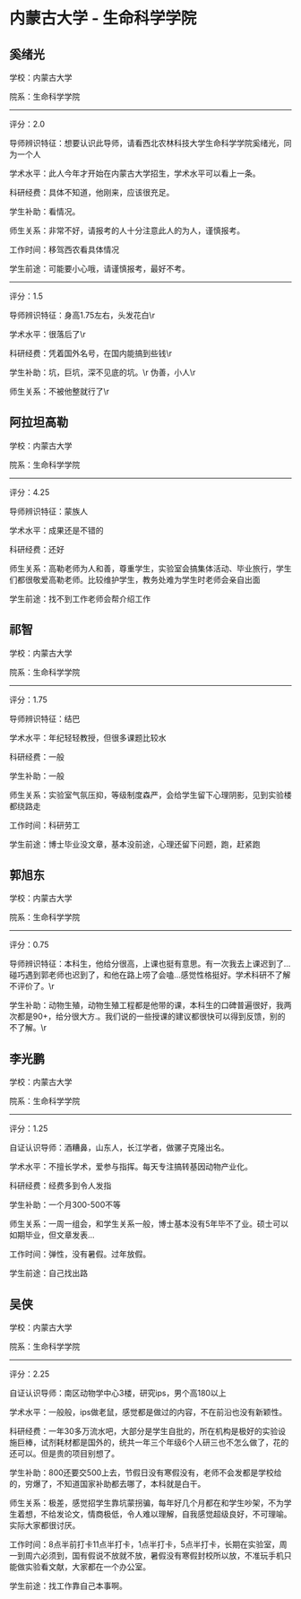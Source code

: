 # 内蒙古大学 - 生命科学学院

## 奚绪光

学校：内蒙古大学

院系：生命科学学院

* * *

评分：2.0

导师辨识特征：想要认识此导师，请看西北农林科技大学生命科学学院奚绪光，同为一个人

学术水平：此人今年才开始在内蒙古大学招生，学术水平可以看上一条。

科研经费：具体不知道，他刚来，应该很充足。

学生补助：看情况。

师生关系：非常不好，请报考的人十分注意此人的为人，谨慎报考。

工作时间：移驾西农看具体情况

学生前途：可能要小心哦，请谨慎报考，最好不考。

* * *

评分：1.5

导师辨识特征：身高1.75左右，头发花白\r

学术水平：很落后了\r

科研经费：凭着国外名号，在国内能搞到些钱\r

学生补助：坑，巨坑，深不见底的坑。\r
伪善，小人\r

师生关系：不被他整就行了\r

## 阿拉坦高勒

学校：内蒙古大学

院系：生命科学学院

* * *

评分：4.25

导师辨识特征：蒙族人

学术水平：成果还是不错的

科研经费：还好

师生关系：高勒老师为人和善，尊重学生，实验室会搞集体活动、毕业旅行，学生们都很敬爱高勒老师。比较维护学生，教务处难为学生时老师会亲自出面

学生前途：找不到工作老师会帮介绍工作

## 祁智

学校：内蒙古大学

院系：生命科学学院

* * *

评分：1.75

导师辨识特征：结巴

学术水平：年纪轻轻教授，但很多课题比较水

科研经费：一般

学生补助：一般

师生关系：实验室气氛压抑，等级制度森严，会给学生留下心理阴影，见到实验楼都绕路走

工作时间：科研劳工

学生前途：博士毕业没文章，基本没前途，心理还留下问题，跑，赶紧跑

## 郭旭东

学校：内蒙古大学

院系：生命科学学院

* * *

评分：0.75

导师辨识特征：本科生，他给分很高，上课也挺有意思。有一次我去上课迟到了...碰巧遇到郭老师也迟到了，和他在路上唠了会嗑...感觉性格挺好。学术科研不了解不评价了。\r

学生补助：动物生殖，动物生殖工程都是他带的课，本科生的口碑普遍很好，我两次都是90+，给分很大方.。我们说的一些授课的建议都很快可以得到反馈，别的不了解。\r

## 李光鹏

学校：内蒙古大学

院系：生命科学学院

* * *

评分：1.25

自证认识导师：酒糟鼻，山东人，长江学者，做骡子克隆出名。

学术水平：不擅长学术，爱参与指挥。每天专注搞转基因动物产业化。

科研经费：经费多到令人发指

学生补助：一个月300-500不等

师生关系：一周一组会，和学生关系一般，博士基本没有5年毕不了业。硕士可以如期毕业，但文章发表...

工作时间：弹性，没有暑假。过年放假。

学生前途：自己找出路

## 吴侠

学校：内蒙古大学

院系：生命科学学院

* * *

评分：2.25

自证认识导师：南区动物学中心3楼，研究ips，男个高180以上

学术水平：一般般，ips做老鼠，感觉都是做过的内容，不在前沿也没有新颖性。

科研经费：一年30多万流水吧，大部分是学生自批的，所在机构是极好的实验设施巨棒，试剂耗材都是国外的，统共一年三个年级6个人研三也不怎么做了，花的还可以。但是贵的项目别想了。

学生补助：800还要交500上去，节假日没有寒假没有，老师不会发都是学校给的，穷爆了，不知道国家补助都去哪了，本科就是白干。

师生关系：极差，感觉招学生靠坑蒙拐骗，每年好几个月都在和学生吵架，不为学生着想，不给发论文，情商极低，令人难以理解，自我感觉超级良好，不可理喻。实际大家都很讨厌。

工作时间：8点半前打卡11点半打卡，1点半打卡，5点半打卡，长期在实验室，周一到周六必须到，国有假说不放就不放，暑假没有寒假封校所以放，不准玩手机只能做实验看文献，大家都在一个办公室。

学生前途：找工作靠自己本事啊。